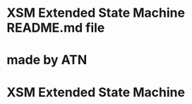 # XSM Extended State Machine README.md file
# made by ATN

XSM Extended State Machine
==========================

